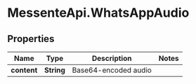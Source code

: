 # MessenteApi.WhatsAppAudio

## Properties
Name | Type | Description | Notes
------------ | ------------- | ------------- | -------------
**content** | **String** | Base64-encoded audio | 


